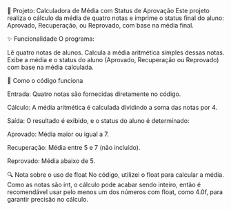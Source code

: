 📝 Projeto: Calculadora de Média com Status de Aprovação
Este projeto realiza o cálculo da média de quatro notas e imprime o status final do aluno: Aprovado, Recuperação, ou Reprovado, com base na média final.

✨ Funcionalidade
O programa:

Lê quatro notas de alunos.
Calcula a média aritmética simples dessas notas.
Exibe a média e o status do aluno (Aprovado, Recuperação ou Reprovado) com base na média calculada.

🧮 Como o código funciona

Entrada: Quatro notas são fornecidas diretamente no código.

Cálculo: A média aritmética é calculada dividindo a soma das notas por 4.

Saída: O resultado é exibido, e o status do aluno é determinado:

Aprovado: Média maior ou igual a 7.

Recuperação: Média entre 5 e 7 (não incluído).

Reprovado: Média abaixo de 5.

🔍 Nota sobre o uso de float
No código, utilizei o float para calcular a média. Como as notas são int, o cálculo pode acabar sendo inteiro, então é recomendável usar pelo menos um dos números com float, como 4.0f, para garantir precisão no cálculo.
